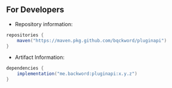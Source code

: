 For Developers
------
* Repository information:
```java
repositories {
    maven("https://maven.pkg.github.com/bqckword/pluginapi")
}
```

* Artifact Information:
```java
dependencies {
    implementation("me.backword:pluginapi:x.y.z")
}
```

